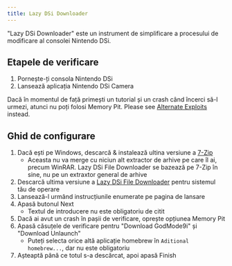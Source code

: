 ```yaml
---
title: Lazy DSi Downloader
---
```


"Lazy DSi Downloader" este un instrument de simplificare a procesului de modificare al consolei Nintendo DSi.

## Etapele de verificare

1. Pornește-ți consola Nintendo DSi
1. Lansează aplicația Nintendo DSi Camera

Dacă în momentul de față primești un tutorial și un crash când încerci să-l urmezi, atunci nu poți folosi Memory Pit. Please see [Alternate Exploits](alternate-exploits.html) instead.

## Ghid de configurare

1. Dacă ești pe Windows, descarcă & instalează ultina versiune a [7-Zip](https://www.7-zip.org/download.html)
   - Aceasta nu va merge cu niciun alt extractor de arhive pe care îl ai, precum WinRAR. Lazy DSi File Downloader se bazează pe 7-Zip în sine, nu pe un extraxtor general de arhive
1. Descarcă ultima versiune a [Lazy DSi File Downloader](https://github.com/yourkalamity/lazy-dsi-file-downloader/releases) pentru sistemul tău de operare
1. Lansează-l urmând instrucțiunile enumerate pe pagina de lansare
1. Apasă butonul Next
   - Textul de introducere nu este obligatoriu de citit
1. Dacă ai avut un crash în pașii de verificare, oprește opțiunea Memory Pit
1. Apasă căsuțele de verificare pentru "Download GodMode9i" și "Download Unlaunch"
   - Puteți selecta orice altă aplicație homebrew în `Aditional homebrew...`, dar nu este obligatoriu
1. Așteaptă până ce totul s-a descărcat, apoi apasă Finish
